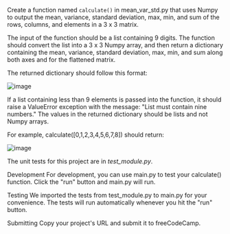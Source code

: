 Create a function named `calculate()` in mean_var_std.py that uses Numpy to output the mean, variance, standard deviation, max, min, and sum of the rows, columns, and elements in a 3 x 3 matrix.

The input of the function should be a list containing 9 digits. The function should convert the list into a 3 x 3 Numpy array, and then return a dictionary containing the mean, variance, standard deviation, max, min, and sum along both axes and for the flattened matrix.

The returned dictionary should follow this format:

![image](https://github.com/GBlanch/fCC-Data-Analysis-with-Python-Certification/assets/136500426/9a7388e2-430d-4b71-9ae6-513cccb83c90)

If a list containing less than 9 elements is passed into the function, it should raise a ValueError exception with the message: "List must contain nine numbers." The values in the returned dictionary should be lists and not Numpy arrays.

For example, calculate([0,1,2,3,4,5,6,7,8]) should return:

![image](https://github.com/GBlanch/fCC-Data-Analysis-with-Python-Certification/assets/136500426/e0b883ee-def7-4325-bfa3-1261b59c936a)


The unit tests for this project are in _test_module.py_.

Development
For development, you can use main.py to test your calculate() function. Click the "run" button and main.py will run.

Testing
We imported the tests from test_module.py to main.py for your convenience. The tests will run automatically whenever you hit the "run" button.

Submitting
Copy your project's URL and submit it to freeCodeCamp.
